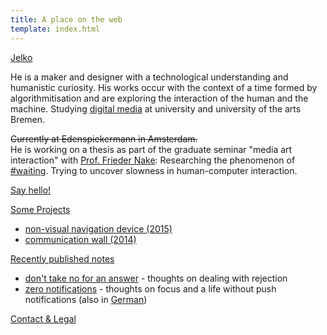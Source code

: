 ```yaml
---
title: A place on the web
template: index.html
---
```


[Jelko](#its-me)

<a name="its-me"></a>

He is a maker and designer with a technological understanding and humanistic curiosity. His works occur with the context of a time formed by algorithmitisation and are exploring the interaction of the human and the machine. Studying [digital media](http://digitalmedia-bremen.de/) at university and university of the arts Bremen.

~~Currently at Edenspiekermann in Amsterdam.~~<br/>
He is working on a thesis as part of the graduate seminar "media art interaction" with [Prof. Frieder Nake](http://viola.informatik.uni-bremen.de/typo/index.php?id=8): Researching the phenomenon of [#waiting](/projects/waiting). Trying to uncover slowness in human-computer interaction.

<!--#interaction #media #art #machines #products #watching #writing #waiting-->

[Say hello!](http://twitter.com/jelkoarnds)

[Some Projects](#projects)

<a name="projects"></a>

<!--* [TBIFM (2017)](/projects/TBIFM/)-->
* [non-visual navigation device (2015)](/projects/navigation)<!--* [perception experiment in VR](/projects/VR-experiment)-->
* [communication wall (2014)](/projects/wall)

[Recently published notes](#writing)

<a name="writing"></a>

* [don't take no for an answer](https://medium.com/@jelkoarnds/dont-take-no-for-an-answer-c9428ccd658e) - thoughts on dealing with rejection
* [zero notifications](https://medium.com/@jelko/notification-zero-b8fd5868ff78) - thoughts on focus and a life without push notifications (also in [German](https://medium.com/@jelko/null-benachrichtigungen-44b9bdbbf5ba))

[Contact & Legal](/contact-and-legal/)
